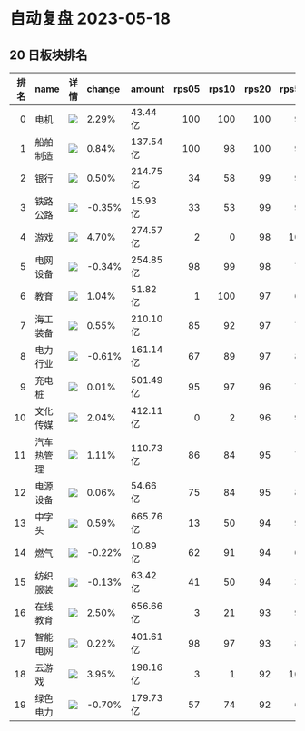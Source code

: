 # 自动复盘 2023-05-18
## 20 日板块排名
|   排名 | name       | 详情                                                                                                | change   | amount   |   rps05 |   rps10 |   rps20 |   rps50 |   rps120 |   rps250 | volume      |
|-------:|:-----------|:----------------------------------------------------------------------------------------------------|:---------|:---------|--------:|--------:|--------:|--------:|---------:|---------:|:------------|
|      0 | 电机       | ![](https://sykent-blog-image.oss-cn-beijing.aliyuncs.com/quant/image/2023/5/1684399004264-tmp.jpg) | 2.29%    | 43.44亿  |     100 |     100 |     100 |      96 |       89 |       90 | 190.75万手  |
|      1 | 船舶制造   | ![](https://sykent-blog-image.oss-cn-beijing.aliyuncs.com/quant/image/2023/5/1684399005582-tmp.jpg) | 0.84%    | 137.54亿 |     100 |      98 |     100 |      99 |       99 |       99 | 966.33万手  |
|      2 | 银行       | ![](https://sykent-blog-image.oss-cn-beijing.aliyuncs.com/quant/image/2023/5/1684399006547-tmp.jpg) | 0.50%    | 214.75亿 |      34 |      58 |      99 |      95 |       88 |       13 | 3811.72万手 |
|      3 | 铁路公路   | ![](https://sykent-blog-image.oss-cn-beijing.aliyuncs.com/quant/image/2023/5/1684399007498-tmp.jpg) | -0.35%   | 15.93亿  |      33 |      53 |      99 |      92 |       91 |       67 | 266.53万手  |
|      4 | 游戏       | ![](https://sykent-blog-image.oss-cn-beijing.aliyuncs.com/quant/image/2023/5/1684399008408-tmp.jpg) | 4.70%    | 274.57亿 |       2 |       0 |      98 |     100 |      100 |      100 | 2336.40万手 |
|      5 | 电网设备   | ![](https://sykent-blog-image.oss-cn-beijing.aliyuncs.com/quant/image/2023/5/1684399009316-tmp.jpg) | -0.34%   | 254.85亿 |      98 |      99 |      98 |      73 |       73 |       84 | 2235.54万手 |
|      6 | 教育       | ![](https://sykent-blog-image.oss-cn-beijing.aliyuncs.com/quant/image/2023/5/1684399010202-tmp.jpg) | 1.04%    | 51.82亿  |       1 |     100 |      97 |      63 |       84 |       93 | 562.63万手  |
|      7 | 海工装备   | ![](https://sykent-blog-image.oss-cn-beijing.aliyuncs.com/quant/image/2023/5/1684399011169-tmp.jpg) | 0.55%    | 210.10亿 |      85 |      92 |      97 |      74 |       78 |       79 | 1661.54万手 |
|      8 | 电力行业   | ![](https://sykent-blog-image.oss-cn-beijing.aliyuncs.com/quant/image/2023/5/1684399012049-tmp.jpg) | -0.61%   | 161.14亿 |      67 |      89 |      97 |      84 |       64 |       44 | 2389.94万手 |
|      9 | 充电桩     | ![](https://sykent-blog-image.oss-cn-beijing.aliyuncs.com/quant/image/2023/5/1684399012915-tmp.jpg) | 0.01%    | 501.49亿 |      95 |      97 |      96 |      75 |       80 |       87 | 3287.68万手 |
|     10 | 文化传媒   | ![](https://sykent-blog-image.oss-cn-beijing.aliyuncs.com/quant/image/2023/5/1684399013782-tmp.jpg) | 2.04%    | 412.11亿 |       0 |       2 |      96 |      99 |       99 |       96 | 3940.05万手 |
|     11 | 汽车热管理 | ![](https://sykent-blog-image.oss-cn-beijing.aliyuncs.com/quant/image/2023/5/1684399014700-tmp.jpg) | 1.11%    | 110.73亿 |      86 |      84 |      95 |      72 |       72 |        0 | 1193.63万手 |
|     12 | 电源设备   | ![](https://sykent-blog-image.oss-cn-beijing.aliyuncs.com/quant/image/2023/5/1684399015614-tmp.jpg) | 0.06%    | 54.66亿  |      75 |      84 |      95 |      86 |       77 |       99 | 397.29万手  |
|     13 | 中字头     | ![](https://sykent-blog-image.oss-cn-beijing.aliyuncs.com/quant/image/2023/5/1684399016514-tmp.jpg) | 0.59%    | 665.76亿 |      13 |      50 |      94 |      97 |       96 |       86 | 6686.72万手 |
|     14 | 燃气       | ![](https://sykent-blog-image.oss-cn-beijing.aliyuncs.com/quant/image/2023/5/1684399017407-tmp.jpg) | -0.22%   | 10.89亿  |      62 |      91 |      94 |      63 |       45 |       39 | 124.83万手  |
|     15 | 纺织服装   | ![](https://sykent-blog-image.oss-cn-beijing.aliyuncs.com/quant/image/2023/5/1684399018364-tmp.jpg) | -0.13%   | 63.42亿  |      41 |      50 |      94 |      31 |       66 |       28 | 835.69万手  |
|     16 | 在线教育   | ![](https://sykent-blog-image.oss-cn-beijing.aliyuncs.com/quant/image/2023/5/1684399019231-tmp.jpg) | 2.50%    | 656.66亿 |       3 |      21 |      93 |      98 |       98 |       98 | 4789.59万手 |
|     17 | 智能电网   | ![](https://sykent-blog-image.oss-cn-beijing.aliyuncs.com/quant/image/2023/5/1684399020129-tmp.jpg) | 0.22%    | 401.61亿 |      98 |      97 |      93 |      80 |       79 |       87 | 3354.82万手 |
|     18 | 云游戏     | ![](https://sykent-blog-image.oss-cn-beijing.aliyuncs.com/quant/image/2023/5/1684399021012-tmp.jpg) | 3.95%    | 198.16亿 |       3 |       1 |      92 |     100 |      100 |       98 | 1695.39万手 |
|     19 | 绿色电力   | ![](https://sykent-blog-image.oss-cn-beijing.aliyuncs.com/quant/image/2023/5/1684399021931-tmp.jpg) | -0.70%   | 179.73亿 |      57 |      74 |      92 |      68 |       66 |       28 | 2537.85万手 |